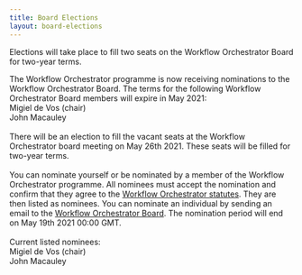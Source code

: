 ```yaml
---
title: Board Elections
layout: board-elections
---
```


Elections will take place to fill two seats on the Workflow Orchestrator Board for two-year terms. 

The Workflow Orchestrator programme is now receiving nominations to the Workflow Orchestrator Board. The terms for the following Workflow Orchestrator Board members will expire in May 2021:<br>
Migiel de Vos (chair)<br>
John Macauley<br>
<br>
There will be an election to fill the vacant seats at the Workflow Orchestrator board meeting on May 26th 2021. These seats will be filled for two-year terms.<br>
<br>
You can nominate yourself or be nominated by a member of the Workflow Orchestrator programme. All nominees must accept the nomination and confirm that they agree to the [Workflow Orchestrator statutes](https://dracc.commonsconservancy.org/0029/). They are then listed as nominees. You can nominate an individual by sending an email to the [Workflow Orchestrator Board](workfloworchestrator.board@commonsconservancy.org). The nomination period will end on May 19th 2021 00:00 GMT.<br>
<br>
Current listed nominees:<br>
Migiel de Vos (chair)<br>
John Macauley<br>